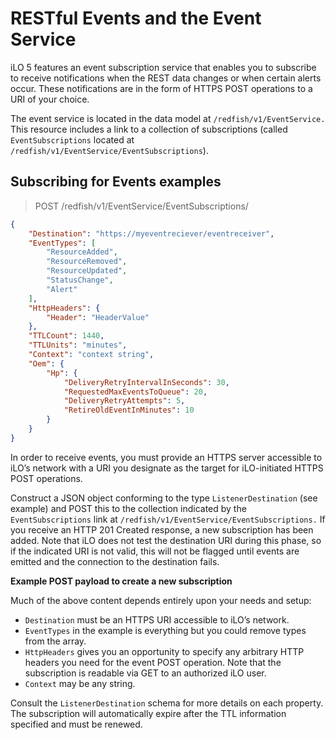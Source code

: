 # RESTful Events and the Event Service
iLO 5 features an event subscription service that enables you to
subscribe to receive notifications when the REST data changes or when certain alerts occur.
These notifications are in the form of HTTPS POST operations to a URI of your choice.

The event service is located in the data model at `/redfish/v1/EventService.` This resource includes
a link to a collection of subscriptions (called `EventSubscriptions` located at
`/redfish/v1/EventService/EventSubscriptions`).

## Subscribing for Events examples
> POST /redfish/v1/EventService/EventSubscriptions/

```json
{
	"Destination": "https://myeventreciever/eventreceiver",
	"EventTypes": [
		"ResourceAdded",
		"ResourceRemoved",
		"ResourceUpdated",
		"StatusChange",
		"Alert"
	],
	"HttpHeaders": {
		"Header": "HeaderValue"
	},
	"TTLCount": 1440,
	"TTLUnits": "minutes",
	"Context": "context string",
	"Oem": {
		"Hp": {
			"DeliveryRetryIntervalInSeconds": 30,
			"RequestedMaxEventsToQueue": 20,
			"DeliveryRetryAttempts": 5,
			"RetireOldEventInMinutes": 10
		}
	}
}
```

In order to receive events, you must provide an HTTPS server accessible to iLO’s network with
a URI you designate as the target for iLO-initiated HTTPS POST operations.

Construct a JSON object conforming to the type `ListenerDestination` (see example) and
POST this to the collection indicated by the `EventSubscriptions` link at
`/redfish/v1/EventService/EventSubscriptions.` If you receive an HTTP 201 Created
response, a new subscription has been added. Note that iLO does not test the destination URI
during this phase, so if the indicated URI is not valid, this will not be flagged until events are
emitted and the connection to the destination fails.

**Example POST payload to create a new subscription**

Much of the above content depends entirely upon your needs and setup:

* `Destination` must be an HTTPS URI accessible to iLO’s network.
* `EventTypes` in the example is everything but you could remove types from the array.
* `HttpHeaders` gives you an opportunity to specify any arbitrary HTTP headers you need
for the event POST operation. Note that the subscription is readable via GET to an authorized
iLO user.
* `Context` may be any string.

Consult the `ListenerDestination` schema for more details on each property. The subscription
will automatically expire after the TTL information specified and must be renewed.


